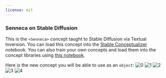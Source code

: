 ```yaml
---
license: mit
---
```

### Senneca on Stable Diffusion
This is the `<Senneca>` concept taught to Stable Diffusion via Textual Inversion. You can load this concept into the [Stable Conceptualizer](https://colab.research.google.com/github/huggingface/notebooks/blob/main/diffusers/stable_conceptualizer_inference.ipynb) notebook. You can also train your own concepts and load them into the concept libraries using [this notebook](https://colab.research.google.com/github/huggingface/notebooks/blob/main/diffusers/sd_textual_inversion_training.ipynb).

Here is the new concept you will be able to use as an `object`:
![<Senneca> 0](https://huggingface.co/sd-concepts-library/senneca/resolve/main/concept_images/3.jpeg)
![<Senneca> 1](https://huggingface.co/sd-concepts-library/senneca/resolve/main/concept_images/1.jpeg)
![<Senneca> 2](https://huggingface.co/sd-concepts-library/senneca/resolve/main/concept_images/4.jpeg)
![<Senneca> 3](https://huggingface.co/sd-concepts-library/senneca/resolve/main/concept_images/0.jpeg)
![<Senneca> 4](https://huggingface.co/sd-concepts-library/senneca/resolve/main/concept_images/2.jpeg)

